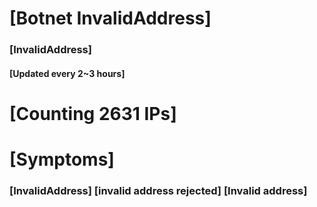 # [Botnet InvalidAddress]
### [InvalidAddress]
#### [Updated every 2~3 hours]

# [Counting 2631 IPs]

# [Symptoms] 

###   [InvalidAddress] [invalid address rejected] [Invalid address]
